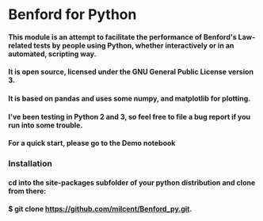 # Benford for Python
#### This module is an attempt to facilitate the performance of Benford's Law-related tests by people using Python, whether interactively or in an automated, scripting way.
#### It is open source, licensed under the GNU General Public License version 3.
#### It is based on pandas and uses some numpy, and matplotlib for plotting.
#### I've been testing in Python 2 and 3, so feel free to file a bug report if you run into some trouble.
#### For a quick start, please go to the Demo notebook

### Installation

#### cd into the site-packages subfolder of your python distribution and clone from there:

#### $ git clone https://github.com/milcent/Benford_py.git.
